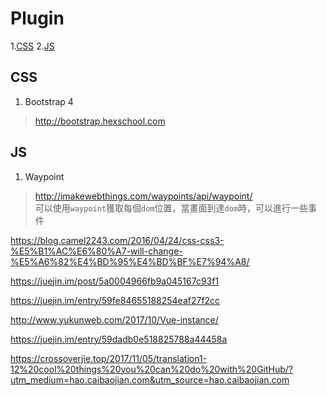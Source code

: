 # Plugin
1.[CSS](#css)
2.[JS](#js)
## <span id="css">CSS</span>
1. Bootstrap 4
> http://bootstrap.hexschool.com

## <span id="js">JS</span>
1. Waypoint
> http://imakewebthings.com/waypoints/api/waypoint/<br>
> 可以使用`waypoint`獲取每個`dom`位置，當畫面到達`dom`時，可以進行一些事件

https://blog.camel2243.com/2016/04/24/css-css3-%E5%B1%AC%E6%80%A7-will-change-%E5%A6%82%E4%BD%95%E4%BD%BF%E7%94%A8/

https://juejin.im/post/5a0004966fb9a045167c93f1

https://juejin.im/entry/59fe84655188254eaf27f2cc

http://www.yukunweb.com/2017/10/Vue-instance/

https://juejin.im/entry/59dadb0e518825788a44458a

https://crossoverjie.top/2017/11/05/translation1-12%20cool%20things%20you%20can%20do%20with%20GitHub/?utm_medium=hao.caibaojian.com&utm_source=hao.caibaojian.com